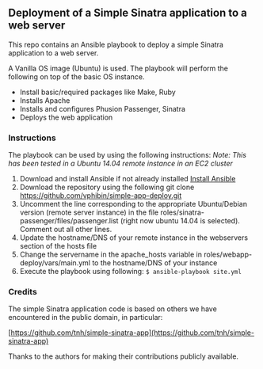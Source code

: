 ## Deployment of a Simple Sinatra application to a web server

This repo contains an Ansible playbook to deploy a simple Sinatra application to a web server.

A Vanilla OS image (Ubuntu) is used. The playbook will perform the following on top of the basic OS instance.

- Install basic/required packages like Make, Ruby
- Installs Apache
- Installs and configures Phusion Passenger, Sinatra
- Deploys the web application

### Instructions
The playbook can be used by using the following instructions:
*Note: This has been tested in a Ubuntu 14.04 remote instance in an EC2 cluster*
1. Download and install Ansible if not already installed
[Install Ansible](http://docs.ansible.com/intro_installation.html#installation)
2. Download the repository using the following
git clone https://github.com/vphibin/simple-app-deploy.git
3. Uncomment the line corresponding to the appropriate Ubuntu/Debian version (remote server instance) in the file roles/sinatra-passenger/files/passenger.list (right now ubuntu 14.04 is  selected). Comment out all other lines.
4. Update the hostname/DNS of your remote instance in the webservers section of the hosts file
5. Change the servername in the apache_hosts variable in roles/webapp-deploy/vars/main.yml to the hostname/DNS of your instance
6. Execute the playbook using following:
```$ ansible-playbook site.yml```


### Credits

The simple Sinatra application code is based on others we have encountered in the public domain, in particular:

[https://github.com/tnh/simple-sinatra-app](https://github.com/tnh/simple-sinatra-app)

Thanks to the authors for making their contributions publicly available.

